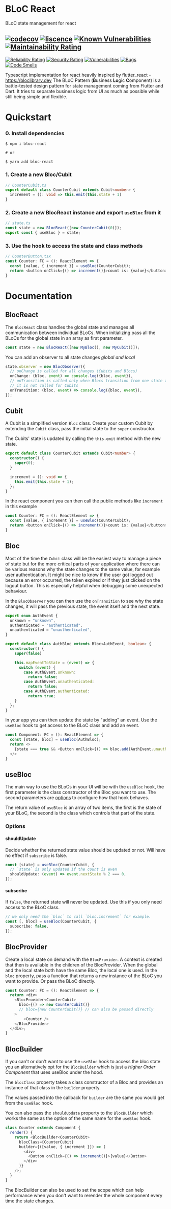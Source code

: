 
# BLoC React
BLoC state management for react

[![codecov](https://codecov.io/gh/jsnanigans/bloc-react/branch/main/graph/badge.svg?token=0FPH6ZMZD3)](https://codecov.io/gh/jsnanigans/bloc-react) 
[![liscence](https://img.shields.io/badge/license-MIT-purple.svg)](https://opensource.org/licenses/MIT)
[![Known Vulnerabilities](https://snyk.io/test/github/jsnanigans/bloc-react/badge.svg)](https://snyk.io/test/github/jsnanigans/bloc-react)
[![Maintainability Rating](https://sonarcloud.io/api/project_badges/measure?project=jsnanigans_bloc-react&metric=sqale_rating)](https://sonarcloud.io/dashboard?id=jsnanigans_bloc-react)
---
[![Reliability Rating](https://sonarcloud.io/api/project_badges/measure?project=jsnanigans_bloc-react&metric=reliability_rating)](https://sonarcloud.io/dashboard?id=jsnanigans_bloc-react) 
[![Security Rating](https://sonarcloud.io/api/project_badges/measure?project=jsnanigans_bloc-react&metric=security_rating)](https://sonarcloud.io/dashboard?id=jsnanigans_bloc-react)
[![Vulnerabilities](https://sonarcloud.io/api/project_badges/measure?project=jsnanigans_bloc-react&metric=vulnerabilities)](https://sonarcloud.io/dashboard?id=jsnanigans_bloc-react)
[![Bugs](https://sonarcloud.io/api/project_badges/measure?project=jsnanigans_bloc-react&metric=bugs)](https://sonarcloud.io/dashboard?id=jsnanigans_bloc-react)
[![Code Smells](https://sonarcloud.io/api/project_badges/measure?project=jsnanigans_bloc-react&metric=code_smells)](https://sonarcloud.io/dashboard?id=jsnanigans_bloc-react)


Typescript implementation for react heavily inspired by flutter_react - https://bloclibrary.dev
The BLoC Pattern (**B**usiness **Lo**gic **C**omponent) is a battle-tested design pattern for state management coming from Flutter and Dart. It tries to separate business logic from UI as much as possible while still being simple and flexible.



# Quickstart
### 0. Install dependencies
```shell
$ npm i bloc-react

# or

$ yarn add bloc-react
```

### 1. Create a new **Bloc/Cubit**
```typescript  
// CounterCubit.ts  
export default class CounterCubit extends Cubit<number> {  
  increment = (): void => this.emit(this.state + 1)    
}  
```  

### 2. Create a new **BlocReact** instance and export `useBloc` from it
```typescript  
// state.ts  
const state = new BlocReact([new CounterCubit(0)]);  
export const { useBloc } = state;  
```  

### 3. Use the hook to access the state and class methods
```typescript  
// CounterButton.tsx  
const Counter: FC = (): ReactElement => {
  const [value, { increment }] = useBloc(CounterCubit);
  return <button onClick={() => increment()}>count is: {value}</button>;
}
```  


# Documentation

## BlocReact
The `BlocReact` class handles the global state and manages all communication between individual BLoCs.
When initializing pass all the BLoCs for the global state in an array as first parameter.
```typescript  
const state = new BlocReact([new MyBloc(), new MyCubit()]);
```  

You can add an observer to all state changes *global and local*
```typescript  
state.observer = new BlocObserver({
  // onChange is called for all changes (Cubits and Blocs)
  onChange: (bloc, event) => console.log({bloc, event}),
  // onTransition is called only when Blocs transition from one state to another,
  // it is not called for Cubits
  onTransition: (bloc, event) => console.log({bloc, event}),
});
```  
## Cubit
A Cubit is a simplified version `Bloc` class. Create your custom Cubit by extending the `Cubit` class, pass the initial state to the `super` constructor.

The Cubits' state is updated by calling the `this.emit` method with the new state.

```typescript
export default class CounterCubit extends Cubit<number> {
  constructor() {
    super(0);
  }

  increment = (): void => {
    this.emit(this.state + 1);
  };
}
```

In the react component you can then call the public methods like `increment` in this example

```ts
const Counter: FC = (): ReactElement => {
  const [value, { increment }] = useBloc(CounterCubit);
  return <button onClick={() => increment()}>count is: {value}</button>;
}
```

## Bloc
Most of the time the `Cubit` class will be the easiest way to manage a piece of state but for the more critical parts of your application where there can be various reasons why the state changes to the same value, for example user authentication. It might be nice to know if the user got logged out because an error occurred, the token expired or if they just clicked on the logout button.
This is especially helpful when debugging some unexpected behaviour.

In the `BlocObserver` you can then use the `onTransition` to see why the state changes, it will pass the previous state, the event itself and the next state.

```typescript
export enum AuthEvent {
  unknown = "unknown",
  authenticated = "authenticated",
  unauthenticated = "unauthenticated",
}

export default class AuthBloc extends Bloc<AuthEvent, boolean> {
  constructor() {
    super(false)

    this.mapEventToState = (event) => {
      switch (event) {
        case AuthEvent.unknown:
          return false;
        case AuthEvent.unauthenticated:
          return false;
        case AuthEvent.authenticated:
          return true;
    }
  };
}
```

In your app you can then update the state by "adding" an event. Use the `useBloc` hook to get access to the BLoC class and add an event.

```ts
const Component: FC = (): ReactElement => {  
  const [state, bloc] = useBloc(AuthBloc);  
  return <>  
    {state === true && <Button onClick={() => bloc.add(AuthEvent.unauthenticated)}>Logout</Button>}  
  </>  
}
```

## useBloc
The main way to use the BLoCs in your UI will be with the `useBloc` hook, the first parameter is the class constructor of the Bloc you want to use.
The second parameters are [options](#options) to configure how that hook behaves.

The return value of `useBloc` is an array of two items, the first is the state of your BLoC, the second is the class which controls that part of the state.

### Options

#### shouldUpdate
Decide whether the returned state value should be updated or not. Will have no effect if `subscribe` is false.
```ts
const [state] = useBloc(CounterCubit, { 
  // `state` is only updated if the count is even
  shouldUpdate: (event) => event.nextState % 2 === 0,
});
```

#### subscribe
If `false`, the returned state will never be updated. Use this if you only need access to the BLoC class.
```ts
// we only need the `bloc` to call `bloc.increment` for example.
const [, bloc] = useBloc(CounterCubit, {
  subscribe: false,
});
```


## BlocProvider
Create a local state on demand with the `BlocProvider`. A context is created that then is available in the children of the BlocProvider.  When the global and the local state both have the same Bloc, the local one is used.
In the `bloc` property, pass a function that returns a new instance of the BLoC you want to provide. Or pass the BLoC directly.

```ts
const Counter: FC = (): ReactElement => {
  return <div>
    <BlocProvider<CounterCubit>
      bloc={() => new CounterCubit()}
      // bloc={new CounterCubit()} // can also be passed directly
    >
	    <Counter />
    </BlocProvider>
  </div>;
}
```

## BlocBuilder
If you can't or don't want to use the `useBloc` hook to access the bloc state you an alternatively opt for the `BlocBuilder` which is just a *Higher Order Component* that uses useBloc under the hood.

The `blocClass` property takes a class constructor of a Bloc and provides an instance of that class in the `builder` property.

The values passed into the callback for `builder` are the same you would get from the `useBloc` hook.

You can also pass the `shouldUpdate` property to the `BlocBuilder` which works the same as the option of the same name for the `useBloc` hook.

```ts
class Counter extends Component {
  render() {
    return <BlocBuilder<CounterCubit>
      blocClass={CounterCubit}
      builder={([value, { increment }]) => (
        <div>
          <Button onClick={() => increment()}>{value}</Button>
        </div>
      )}
    />;  
  }  
}
```

The BlocBuilder can also be used to set the scope which can help performance when you don't want to rerender the whole component every time the state changes.

